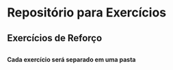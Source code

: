 # Repositório para Exercícios

<h2>Exercícios de Reforço<h2>

<h4>Cada exercício será separado em uma pasta<h4>